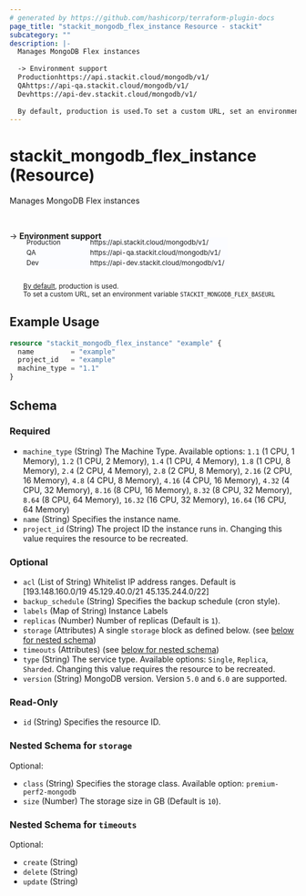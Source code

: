 ```yaml
---
# generated by https://github.com/hashicorp/terraform-plugin-docs
page_title: "stackit_mongodb_flex_instance Resource - stackit"
subcategory: ""
description: |-
  Manages MongoDB Flex instances
  
  -> Environment support
  Productionhttps://api.stackit.cloud/mongodb/v1/
  QAhttps://api-qa.stackit.cloud/mongodb/v1/
  Devhttps://api-dev.stackit.cloud/mongodb/v1/
  
  By default, production is used.To set a custom URL, set an environment variable STACKITMONGODBFLEX_BASEURL
---
```


# stackit_mongodb_flex_instance (Resource)

Manages MongoDB Flex instances

<br />

-> __Environment support__<br /><table style='border-collapse: separate; border-spacing: 0px; margin-top:-20px; margin-left: 24px; font-size: smaller;'>
<tr><td style='width: 100px; background: #fbfcff; border: none;'>Production</td><td style='background: #fbfcff; border: none;'>https://api.stackit.cloud/mongodb/v1/</td></tr>
<tr><td style='background: #fbfcff; border: none;'>QA</td><td style='background: #fbfcff; border: none;'>https://api-qa.stackit.cloud/mongodb/v1/</td></tr>
<tr><td style='background: #fbfcff; border: none;'>Dev</td><td style='background: #fbfcff; border: none;'>https://api-dev.stackit.cloud/mongodb/v1/</td></tr>
</table><br />
<small style='margin-left: 24px; margin-top: -5px; display: inline-block;'><a href="https://registry.terraform.io/providers/SchwarzIT/stackit/latest/docs#environment">By default</a>, production is used.<br />To set a custom URL, set an environment variable <code>STACKIT_MONGODB_FLEX_BASEURL</code></small>

## Example Usage

```terraform
resource "stackit_mongodb_flex_instance" "example" {
  name         = "example"
  project_id   = "example"
  machine_type = "1.1"
}
```

<!-- schema generated by tfplugindocs -->
## Schema

### Required

- `machine_type` (String) The Machine Type. Available options: `1.1` (1 CPU, 1 Memory), `1.2` (1 CPU, 2 Memory), `1.4` (1 CPU, 4 Memory), `1.8` (1 CPU, 8 Memory), `2.4` (2 CPU, 4 Memory), `2.8` (2 CPU, 8 Memory), `2.16` (2 CPU, 16 Memory), `4.8` (4 CPU, 8 Memory), `4.16` (4 CPU, 16 Memory), `4.32` (4 CPU, 32 Memory), `8.16` (8 CPU, 16 Memory), `8.32` (8 CPU, 32 Memory), `8.64` (8 CPU, 64 Memory), `16.32` (16 CPU, 32 Memory), `16.64` (16 CPU, 64 Memory)
- `name` (String) Specifies the instance name.
- `project_id` (String) The project ID the instance runs in. Changing this value requires the resource to be recreated.

### Optional

- `acl` (List of String) Whitelist IP address ranges. Default is [193.148.160.0/19 45.129.40.0/21 45.135.244.0/22]
- `backup_schedule` (String) Specifies the backup schedule (cron style).
- `labels` (Map of String) Instance Labels
- `replicas` (Number) Number of replicas (Default is `1`).
- `storage` (Attributes) A single `storage` block as defined below. (see [below for nested schema](#nestedatt--storage))
- `timeouts` (Attributes) (see [below for nested schema](#nestedatt--timeouts))
- `type` (String) The service type. Available options: `Single`, `Replica`, `Sharded`. Changing this value requires the resource to be recreated.
- `version` (String) MongoDB version. Version `5.0` and `6.0` are supported.

### Read-Only

- `id` (String) Specifies the resource ID.

<a id="nestedatt--storage"></a>
### Nested Schema for `storage`

Optional:

- `class` (String) Specifies the storage class. Available option: `premium-perf2-mongodb`
- `size` (Number) The storage size in GB (Default is `10`).


<a id="nestedatt--timeouts"></a>
### Nested Schema for `timeouts`

Optional:

- `create` (String)
- `delete` (String)
- `update` (String)


